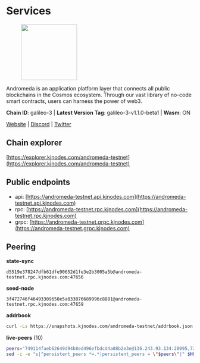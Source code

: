 # Services

<figure><img src="https://raw.githubusercontent.com/kj89/testnet_manuals/main/pingpub/logos/andromeda.png" width="150" alt=""><figcaption></figcaption></figure>

Andromeda is an application platform layer that connects all  public blockchains in the Cosmos ecosystem. Through our vast  library of no-code smart contracts, users can harness the power of web3.

**Chain ID**: galileo-3 | **Latest Version Tag**: galileo-3-v1.1.0-beta1 | **Wasm**: ON

[Website](https://www.andromedaprotocol.io) | [Discord](https://discord.gg/andromeda) | [Twitter](https://twitter.com/andromedaprot)




## Chain explorer
[https://explorer.kjnodes.com/andromeda-testnet](https://explorer.kjnodes.com/andromeda-testnet)

## Public endpoints

* api: [https://andromeda-testnet.api.kjnodes.com](https://andromeda-testnet.api.kjnodes.com)
* rpc: [https://andromeda-testnet.rpc.kjnodes.com](https://andromeda-testnet.rpc.kjnodes.com)
* grpc: [https://andromeda-testnet.grpc.kjnodes.com](https://andromeda-testnet.grpc.kjnodes.com)

## Peering

**state-sync**

```text
d5519e378247dfb61dfe90652d1fe3e2b3005a5b@andromeda-testnet.rpc.kjnodes.com:47656
```

**seed-node**

```text
3f472746f46493309650e5a033076689996c8881@andromeda-testnet.rpc.kjnodes.com:47659
```

**addrbook**
```bash
curl -Ls https://snapshots.kjnodes.com/andromeda-testnet/addrbook.json > $HOME/.andromedad/config/addrbook.json
```

**live-peers** (10)
```bash
peers="749114faeb62649d94b8ed496efbdcd4a08b2e3e@136.243.93.134:20095,72bba2142c9cada7e4b8e861fb79e8a66e345d99@95.217.236.79:50656,d5519e378247dfb61dfe90652d1fe3e2b3005a5b@65.109.68.190:47656,f3d598517ea86c08236b53882338b0b5e1d0f0e8@213.239.207.175:42656,e1ca2c14c007cc23e280b191d32b6a3da2389672@65.21.183.66:26656,29a9c5bfb54343d25c89d7119fade8b18201c503@209.34.206.32:26656,bcdd1b337504f2d3523f6d63a7de1a2641187908@154.26.130.175:26656,a9d237b5070c7790a57318aa2bbe9b4f4f04cce2@194.163.175.163:30656,cd529600bb3aa20795a18c384c0edae2eb2da614@161.97.148.146:60656,bcef415d908dfc5c7caff3325eefd51a730695b4@65.21.92.46:30656"
sed -i -e "s|^persistent_peers *=.*|persistent_peers = \"$peers\"|" $HOME/.andromedad/config/config.toml
```
